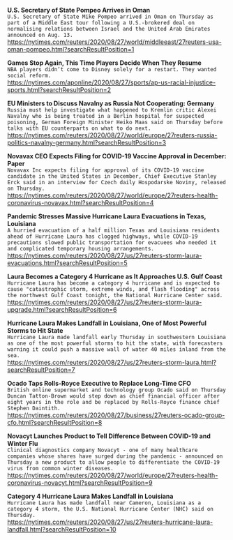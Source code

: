**U.S. Secretary of State Pompeo Arrives in Oman**\
`U.S. Secretary of State Mike Pompeo arrived in Oman on Thursday as part of a Middle East tour following a U.S.-brokered deal on normalising relations between Israel and the United Arab Emirates announced on Aug. 13.`\
https://nytimes.com/reuters/2020/08/27/world/middleeast/27reuters-usa-oman-pompeo.html?searchResultPosition=1

**Games Stop Again, This Time Players Decide When They Resume**\
`NBA players didn’t come to Disney solely for a restart. They wanted social reform.`\
https://nytimes.com/aponline/2020/08/27/sports/ap-us-racial-injustice-sports.html?searchResultPosition=2

**EU Ministers to Discuss Navalny as Russia Not Cooperating: Germany**\
`Russia must help investigate what happened to Kremlin critic Alexei Navalny who is being treated in a Berlin hospital for suspected poisoning, German Foreign Minister Heiko Maas said on Thursday before talks with EU counterparts on what to do next.`\
https://nytimes.com/reuters/2020/08/27/world/europe/27reuters-russia-politics-navalny-germany.html?searchResultPosition=3

**Novavax CEO Expects Filing for COVID-19 Vaccine Approval in December: Paper**\
`Novavax Inc expects filing for approval of its COVID-19 vaccine candidate in the United States in December, Chief Executive Stanley Erck said in an interview for Czech daily Hospodarske Noviny, released on Thursday.`\
https://nytimes.com/reuters/2020/08/27/world/europe/27reuters-health-coronavirus-novavax.html?searchResultPosition=4

**Pandemic Stresses Massive Hurricane Laura Evacuations in Texas, Louisiana**\
`A hurried evacuation of a half million Texas and Louisiana residents ahead of Hurricane Laura has clogged highways, while COVID-19 precautions slowed public transportation for evacuees who needed it and complicated temporary housing arrangements. `\
https://nytimes.com/reuters/2020/08/27/us/27reuters-storm-laura-evacuations.html?searchResultPosition=5

**Laura Becomes a Category 4 Hurricane as It Approaches U.S. Gulf Coast**\
`Hurricane Laura has become a category 4 hurricane and is expected to cause "catastrophic storm, extreme winds, and flash flooding" across the northwest Gulf Coast tonight, the National Hurricane Center said. `\
https://nytimes.com/reuters/2020/08/27/us/27reuters-storm-laura-upgrade.html?searchResultPosition=6

**Hurricane Laura Makes Landfall in Louisiana, One of Most Powerful Storms to Hit State**\
`Hurricane Laura made landfall early Thursday in southwestern Louisiana as one of the most powerful storms to hit the state, with forecasters warning it could push a massive wall of water 40 miles inland from the sea. `\
https://nytimes.com/reuters/2020/08/27/us/27reuters-storm-laura.html?searchResultPosition=7

**Ocado Taps Rolls-Royce Executive to Replace Long-Time CFO**\
`British online supermarket and technology group Ocado said on Thursday Duncan Tatton-Brown would step down as chief financial officer after eight years in the role and be replaced by Rolls-Royce finance chief Stephen Daintith.`\
https://nytimes.com/reuters/2020/08/27/business/27reuters-ocado-group-cfo.html?searchResultPosition=8

**Novacyt Launches Product to Tell Difference Between COVID-19 and Winter Flu**\
`Clinical diagnostics company Novacyt - one of many healthcare companies whose shares have surged during the pandemic - announced on Thursday a new product to allow people to differentiate the COVID-19 virus from common winter diseases.`\
https://nytimes.com/reuters/2020/08/27/world/europe/27reuters-health-coronavirus-novacyt.html?searchResultPosition=9

**Category 4 Hurricane Laura Makes Landfall in Louisiana**\
`Hurricane Laura has made landfall near Cameron, Louisiana as a category 4 storm, the U.S. National Hurricane Center (NHC) said on Thursday.`\
https://nytimes.com/reuters/2020/08/27/us/27reuters-hurricane-laura-landfall.html?searchResultPosition=10

